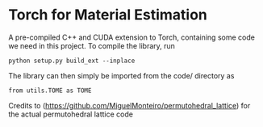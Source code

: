 # Torch for Material Estimation

A pre-compiled C++ and CUDA extension to Torch, containing some code we need in this project.
To compile the library, run

    python setup.py build_ext --inplace

The library can then simply be imported from the code/ directory as

    from utils.TOME as TOME

Credits to (https://github.com/MiguelMonteiro/permutohedral_lattice) for the actual permutohedral lattice code
